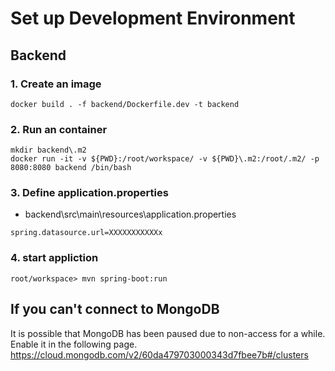 # Set up Development Environment

## Backend
### 1. Create an image
```
docker build . -f backend/Dockerfile.dev -t backend
```

### 2. Run an container
```
mkdir backend\.m2
docker run -it -v ${PWD}:/root/workspace/ -v ${PWD}\.m2:/root/.m2/ -p 8080:8080 backend /bin/bash
```

### 3. Define application.properties

- backend\src\main\resources\application.properties
```
spring.datasource.url=XXXXXXXXXXXx
```

### 4. start appliction
```
root/workspace> mvn spring-boot:run
```

## If you can't connect to MongoDB
It is possible that MongoDB has been paused due to non-access for a while.<br>
Enable it in the following page.
https://cloud.mongodb.com/v2/60da479703000343d7fbee7b#/clusters
